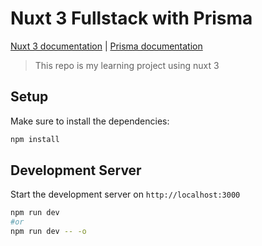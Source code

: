 # Nuxt 3 Fullstack with Prisma

[Nuxt 3 documentation](https://nuxt.com/docs/getting-started/introduction) | [Prisma documentation](https://www.prisma.io/docs/getting-started)


> This repo is my learning project using nuxt 3

## Setup

Make sure to install the dependencies:

```bash
npm install
```

## Development Server

Start the development server on `http://localhost:3000`

```bash
npm run dev
#or
npm run dev -- -o
```